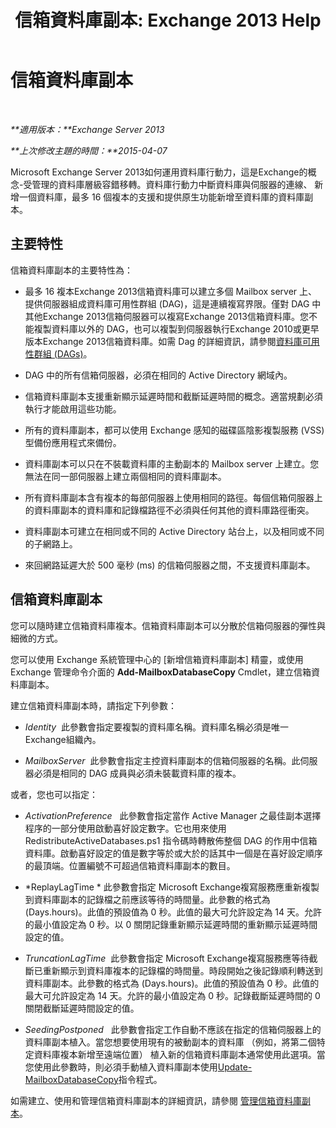 ﻿---
title: '信箱資料庫副本: Exchange 2013 Help'
TOCTitle: 信箱資料庫副本
ms:assetid: ce748bca-3e24-493b-b9e6-153157bffd6a
ms:mtpsurl: https://technet.microsoft.com/zh-tw/library/Dd979802(v=EXCHG.150)
ms:contentKeyID: 50474294
ms.date: 05/21/2018
mtps_version: v=EXCHG.150
ms.translationtype: MT
---

# 信箱資料庫副本

 

_**適用版本：**Exchange Server 2013_

_**上次修改主題的時間：**2015-04-07_

Microsoft Exchange Server 2013如何運用資料庫行動力，這是Exchange的概念-受管理的資料庫層級容錯移轉。資料庫行動力中斷資料庫與伺服器的連線、 新增一個資料庫，最多 16 個複本的支援和提供原生功能新增至資料庫的資料庫副本。

## 主要特性

信箱資料庫副本的主要特性為：

  - 最多 16 複本Exchange 2013信箱資料庫可以建立多個 Mailbox server 上、 提供伺服器組成資料庫可用性群組 (DAG)，這是連續複寫界限。僅對 DAG 中其他Exchange 2013信箱伺服器可以複寫Exchange 2013信箱資料庫。您不能複製資料庫以外的 DAG，也可以複製到伺服器執行Exchange 2010或更早版本Exchange 2013信箱資料庫。如需 Dag 的詳細資訊，請參閱[資料庫可用性群組 (DAGs)](database-availability-groups-dags-exchange-2013-help.md)。

  - DAG 中的所有信箱伺服器，必須在相同的 Active Directory 網域內。

  - 信箱資料庫副本支援重新顯示延遲時間和截斷延遲時間的概念。適當規劃必須執行才能啟用這些功能。

  - 所有的資料庫副本，都可以使用 Exchange 感知的磁碟區陰影複製服務 (VSS) 型備份應用程式來備份。

  - 資料庫副本可以只在不裝載資料庫的主動副本的 Mailbox server 上建立。您無法在同一部伺服器上建立兩個相同的資料庫副本。

  - 所有資料庫副本含有複本的每部伺服器上使用相同的路徑。每個信箱伺服器上的資料庫副本的資料庫和記錄檔路徑不必須與任何其他的資料庫路徑衝突。

  - 資料庫副本可建立在相同或不同的 Active Directory 站台上，以及相同或不同的子網路上。

  - 來回網路延遲大於 500 毫秒 (ms) 的信箱伺服器之間，不支援資料庫副本。

## 信箱資料庫副本

您可以隨時建立信箱資料庫複本。信箱資料庫副本可以分散於信箱伺服器的彈性與細微的方式。

您可以使用 Exchange 系統管理中心的 \[新增信箱資料庫副本\] 精靈，或使用 Exchange 管理命令介面的 **Add-MailboxDatabaseCopy** Cmdlet，建立信箱資料庫副本。

建立信箱資料庫副本時，請指定下列參數：

  - *Identity*  此參數會指定要複製的資料庫名稱。資料庫名稱必須是唯一Exchange組織內。

  - *MailboxServer*  此參數會指定主控資料庫副本的信箱伺服器的名稱。此伺服器必須是相同的 DAG 成員與必須未裝載資料庫的複本。

或者，您也可以指定：

  - *ActivationPreference*   此參數會指定當作 Active Manager 之最佳副本選擇程序的一部分使用啟動喜好設定數字。它也用來使用 RedistributeActiveDatabases.ps1 指令碼時轉散佈整個 DAG 的作用中信箱資料庫。啟動喜好設定的值是數字等於或大於的話其中一個是在喜好設定順序的最頂端。位置編號不可超過信箱資料庫副本的數目。

  - *ReplayLagTime * 此參數會指定 Microsoft Exchange複寫服務應重新複製到資料庫副本的記錄檔之前應該等待的時間量。此參數的格式為 (Days.hours)。此值的預設值為 0 秒。此值的最大可允許設定為 14 天。允許的最小值設定為 0 秒。以 0 關閉記錄重新顯示延遲時間的重新顯示延遲時間設定的值。

  - *TruncationLagTime*  此參數會指定 Microsoft Exchange複寫服務應等待截斷已重新顯示到資料庫複本的記錄檔的時間量。時段開始之後記錄順利轉送到資料庫副本。此參數的格式為 (Days.hours)。此值的預設值為 0 秒。此值的最大可允許設定為 14 天。允許的最小值設定為 0 秒。記錄截斷延遲時間的 0 關閉截斷延遲時間設定的值。

  - *SeedingPostponed*   此參數會指定工作自動不應該在指定的信箱伺服器上的資料庫副本植入。當您想要使用現有的被動副本的資料庫 （例如，將第二個特定資料庫複本新增至遠端位置） 植入新的信箱資料庫副本通常使用此選項。當您使用此參數時，則必須手動植入資料庫副本使用[Update-MailboxDatabaseCopy](https://technet.microsoft.com/zh-tw/library/dd335201\(v=exchg.150\))指令程式。

如需建立、使用和管理信箱資料庫副本的詳細資訊，請參閱 [管理信箱資料庫副本](managing-mailbox-database-copies-exchange-2013-help.md)。

